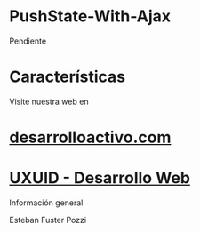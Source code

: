 PushState-With-Ajax
===================


Pendiente


Características
===============

Visite nuestra web en

[desarrolloactivo.com](http://desarrolloactivo.com/)
=======

[UXUID - Desarrollo Web](http://uxuid.co/)
=======
Información general

Esteban Fuster Pozzi


